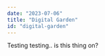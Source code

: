 ```yaml
---
date: "2023-07-06"
title: "Digital Garden"
id: "digital-garden"
---
```


Testing testing.. is this thing on?